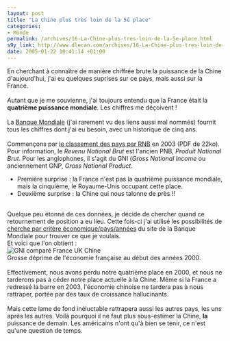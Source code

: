 ```yaml
--- 
layout: post
title: "La Chine plus très loin de la 5è place"
categories: 
- Monde
permalink: /archives/16-La-Chine-plus-tres-loin-de-la-5e-place.html
s9y_link: http://www.dlecan.com/archives/16-La-Chine-plus-tres-loin-de-la-5e-place.html
date: 2005-01-22 10:41:14 +01:00
---
```

En cherchant à connaître de manière chiffrée brute la puissance de la Chine d'aujourd'hui, j'ai eu quelques suprises sur ce pays, mais aussi sur la France.<br />
<br />
Autant que je me souvienne, j'ai toujours entendu que la France était la <strong>quatrième puissance mondiale</strong>. Les chiffres me déçoivent !<br />
<br />
La <a href="http://www.banquemondiale.org/EXT/French.nsf/DocByUnid/34A9F43D563CEA2085256D71006AE08F?Opendocument">Banque Mondiale</a> (j'ai rarement vu des liens aussi mal nommés) fournit tous les chiffres dont j'ai eu besoin, avec un historique de cinq ans.<br />
<br />
Commençons par <a href="http://www.worldbank.org/data/databytopic/GNI.pdf">le classement des pays par RNB</a> en 2003 (PDF de 22ko). Pour information, le <em>Revenu National Brut</em> est l'ancien PNB, <em>Produit National Brut</em>. Pour les anglophones, il s'agit du GNI (<em>Gross National Income</em> ou anciennement GNP, <em>Gross National Product</em>.<br />
 - Première surprise : la France n'est pas la quatrième puissance mondiale, mais la cinquième, le Royaume-Unis occupant cette place.<br />
 - Deuxième surprise : la Chine qui nous talonne de près !!<br />
<br />
Quelque peu étonné de ces données, je décide de chercher quand ce retournement de position a eu lieu. Cette fois-ci j'ai utilisé les possibilités de <a href="http://devdata.worldbank.org/data-query/">cherche par critère économique/pays/années</a> du site de la Banque Mondiale pour trouver ce que je voulais.<br />
Et voici que l'on obtient :<br />
<img src="http://www.dlecan.com/uploads/gni-france-uk-chine.png" alt="GNI comparé France UK Chine" /><br />
Grosse déprime de l'économie française au début des années 2000.<br />
<br />
Effectivement, nous avons perdu notre quatrième place en 2000, et nous ne tarderons pas à céder notre place actuelle à la Chine. Même si la France a redressé la barre en 2003, l'économie chinoise ne tardera pas à nous rattraper, portée par des taux de croissance hallucinants.<br />
<br />
Mais cette lame de fond inéluctable rattrapera aussi les autres pays, les uns après les autres. Voilà pourquoi il ne faut plus sous-estimer la Chine, <b>la</b> puissance de demain. Les américains n'ont qu'à bien se tenir, ce n'est qu'une question de temps.
